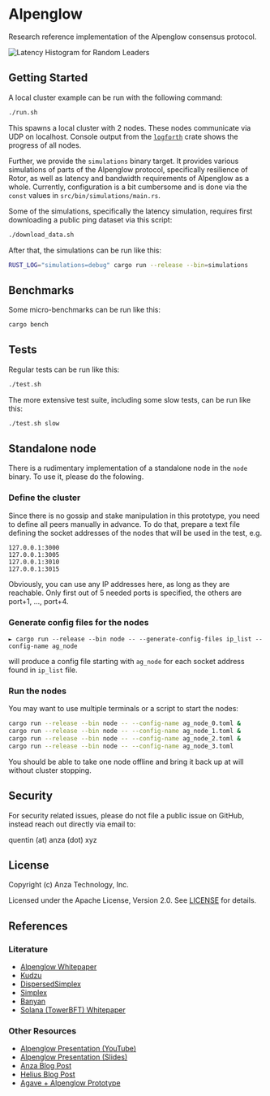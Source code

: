 # Alpenglow

Research reference implementation of the Alpenglow consensus protocol.

![Latency Histogram for Random Leaders](./latency_histogram.png)

## Getting Started

A local cluster example can be run with the following command:

```bash
./run.sh
```

This spawns a local cluster with 2 nodes.
These nodes communicate via UDP on localhost.
Console output from the [`logforth`](https://docs.rs/logforth) crate shows the progress of all nodes.

Further, we provide the `simulations` binary target.
It provides various simulations of parts of the Alpenglow protocol,
specifically resilience of Rotor, as well as latency and bandwidth requirements of Alpenglow as a whole.
Currently, configuration is a bit cumbersome and is done via the `const` values in `src/bin/simulations/main.rs`.

Some of the simulations, specifically the latency simulation, requires first downloading a public ping dataset via this script:

```bash
./download_data.sh
```

After that, the simulations can be run like this:

```bash
RUST_LOG="simulations=debug" cargo run --release --bin=simulations
```

## Benchmarks

Some micro-benchmarks can be run like this:

```bash
cargo bench
```

## Tests

Regular tests can be run like this:

```bash
./test.sh
```

The more extensive test suite, including some slow tests, can be run like this:

```bash
./test.sh slow
```

## Standalone node

There is a rudimentary implementation of a standalone node in the `node` binary. To use it, please do the folowing.

### Define the cluster
Since there is no gossip and stake manipulation in this prototype, you need to define all peers manually in advance. To do that, prepare a text file defining the socket addresses of the nodes that will be used in the test, e.g.
```csv
127.0.0.1:3000
127.0.0.1:3005
127.0.0.1:3010
127.0.0.1:3015
```
Obviously, you can use any IP addresses here, as long as they are reachable. Only first out of 5 needed ports is specified, the others are port+1, ..., port+4.

### Generate config files for the nodes

```► cargo run --release --bin node -- --generate-config-files ip_list --config-name ag_node```

will produce a config file starting with ```ag_node``` for each socket address found in ```ip_list``` file.

### Run the nodes
You may want to use multiple terminals or a script to start the nodes:
``` bash
cargo run --release --bin node -- --config-name ag_node_0.toml &
cargo run --release --bin node -- --config-name ag_node_1.toml &
cargo run --release --bin node -- --config-name ag_node_2.toml &
cargo run --release --bin node -- --config-name ag_node_3.toml
```

You should be able to take one node offline and bring it back up at will without cluster stopping.

## Security

For security related issues, please do not file a public issue on GitHub,
instead reach out directly via email to:

quentin (at) anza (dot) xyz

## License

Copyright (c) Anza Technology, Inc.

Licensed under the Apache License, Version 2.0. See [LICENSE](LICENSE) for details.

## References

### Literature

- [Alpenglow Whitepaper](https://drive.google.com/file/d/1y_7ddr8oNOknTQYHzXeeMD2ProQ0WjMs/view?usp=sharing)
- [Kudzu](https://arxiv.org/pdf/2505.08771)
- [DispersedSimplex](https://iacr.steepath.eu/2023/1916-DispersedSimplexsimpleandefficientatomicbroadcast.pdf)
- [Simplex](https://eprint.iacr.org/2023/463.pdf)
- [Banyan](https://arxiv.org/pdf/2312.05869v3)
- [Solana (TowerBFT) Whitepaper](https://solana.com/solana-whitepaper.pdf)

### Other Resources

- [Alpenglow Presentation (YouTube)](https://www.youtube.com/watch?v=x1sxtm-dvyE)
- [Alpenglow Presentation (Slides)](https://disco.ethz.ch/members/wroger/AlpenglowPresentation.pdf)
- [Anza Blog Post](https://www.anza.xyz/blog/alpenglow-a-new-consensus-for-solana)
- [Helius Blog Post](https://www.helius.dev/blog/alpenglow)
- [Agave + Alpenglow Prototype](https://github.com/anza-xyz/alpenglow)
